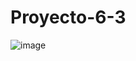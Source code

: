 # Proyecto-6-3
![image](https://github.com/Sanchez28032001/Proyecto-6-3/assets/148785096/9b344a90-45fd-463f-8e5f-f234925dd452)
